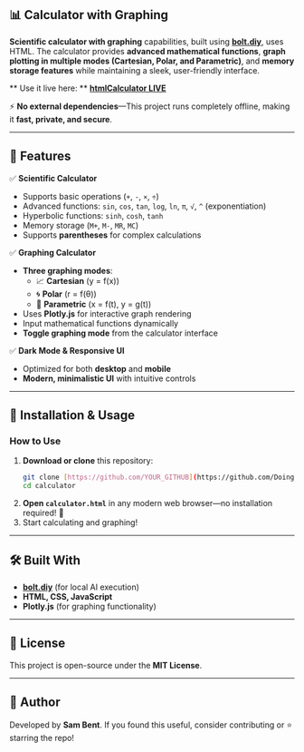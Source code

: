 
## 📊 Calculator with Graphing

**Scientific calculator with graphing** capabilities, built using **[bolt.diy](https://github.com/stackblitz-labs/bolt.diy)**, uses HTML. The calculator provides **advanced mathematical functions**, **graph plotting in multiple modes (Cartesian, Polar, and Parametric)**, and **memory storage features** while maintaining a sleek, user-friendly interface.

** Use it live here: ** **[htmlCalculator LIVE](https://doingfedtime.github.io/htmlCalculator/calculator.html)**

⚡ **No external dependencies**—This project runs completely offline, making it **fast, private, and secure**.

---

## 🚀 Features

✅ **Scientific Calculator**  
- Supports basic operations (`+`, `-`, `×`, `÷`)  
- Advanced functions: `sin`, `cos`, `tan`, `log`, `ln`, `π`, `√`, `^` (exponentiation)  
- Hyperbolic functions: `sinh`, `cosh`, `tanh`  
- Memory storage (`M+`, `M-`, `MR`, `MC`)  
- Supports **parentheses** for complex calculations  

✅ **Graphing Calculator**  
- **Three graphing modes**:  
  - 📈 **Cartesian** (y = f(x))  
  - 🌀 **Polar** (r = f(θ))  
  - 🔄 **Parametric** (x = f(t), y = g(t))  
- Uses **Plotly.js** for interactive graph rendering  
- Input mathematical functions dynamically  
- **Toggle graphing mode** from the calculator interface  

✅ **Dark Mode & Responsive UI**  
- Optimized for both **desktop** and **mobile**  
- **Modern, minimalistic UI** with intuitive controls  

---

## 📌 Installation & Usage

### **How to Use**
1. **Download or clone** this repository:
   ```bash
   git clone [https://github.com/YOUR_GITHUB](https://github.com/DoingFedTime/htmlCalculator/htmlCalculator.git
   cd calculator
   ```
2. **Open `calculator.html`** in any modern web browser—no installation required! 🚀  
3. Start calculating and graphing!

---

## 🛠 Built With
- **[bolt.diy](https://github.com/stackblitz-labs/bolt.diy)** (for local AI execution)
- **HTML, CSS, JavaScript**
- **Plotly.js** (for graphing functionality)

---

## 📜 License
This project is open-source under the **MIT License**.

---

## 👤 Author
Developed by **Sam Bent**. If you found this useful, consider contributing or ⭐ starring the repo!
